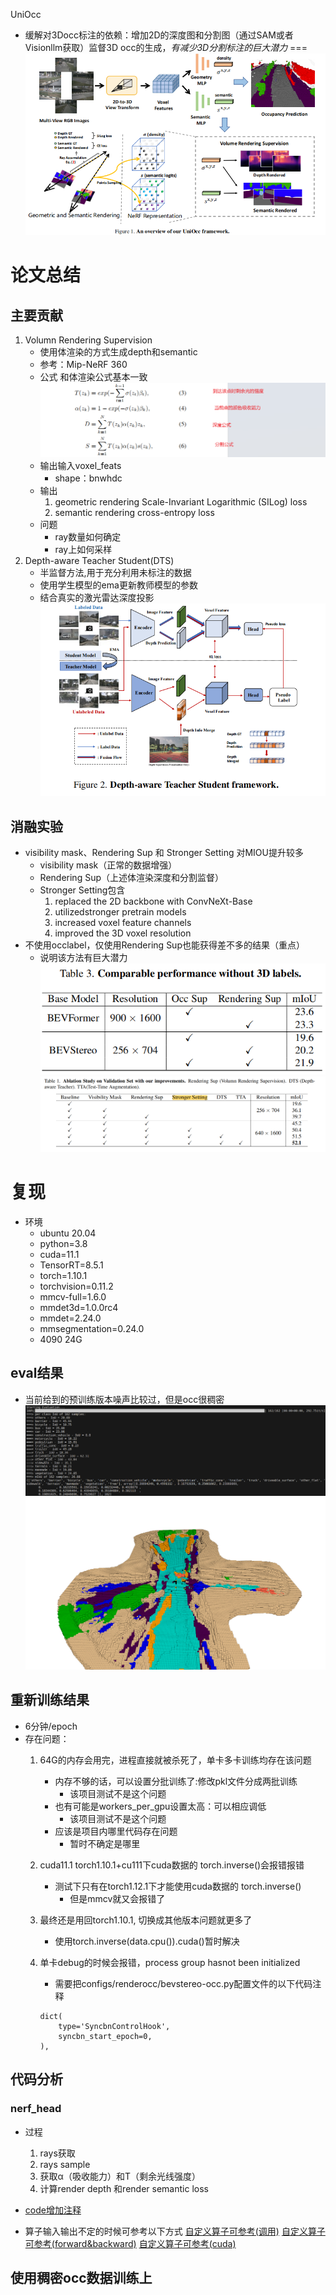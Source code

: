 UniOcc
- 缓解对3Docc标注的依赖：增加2D的深度图和分割图（通过SAM或者Visionllm获取）监督3D occ的生成，*有减少3D分割标注的巨大潜力*
=== 
![image](./picture/UniOcc框架.png)
# 论文总结
## 主要贡献
1. Volumn Rendering Supervision
    - 使用体渲染的方式生成depth和semantic
    - 参考：Mip-NeRF 360 
    - 公式
    和体渲染公式基本一致
    ![image](./picture/depth和sematic获取方式.png)
    - 输出输入voxel_feats
        - shape：bnwhdc
    - 输出
        1. geometric rendering
            Scale-Invariant Logarithmic (SILog) loss
        2. semantic rendering
            cross-entropy loss
    - 问题
        - ray数量如何确定
        - ray上如何采样
2. Depth-aware Teacher Student(DTS) 
    - 半监督方法,用于充分利用未标注的数据
    - 使用学生模型的ema更新教师模型的参数
    - 结合真实的激光雷达深度投影
    ![image](./picture/Depth-awareTeacherStudent.png)
## 消融实验
-  visibility mask、Rendering Sup 和 Stronger Setting 对MIOU提升较多
    - visibility mask（正常的数据增强）
    - Rendering Sup（上述体渲染深度和分割监督）
    - Stronger Setting包含
        1. replaced the 2D backbone with ConvNeXt-Base
        2. utilizedstronger pretrain models
        3. increased voxel feature channels
        4. improved the 3D voxel resolution
- 不使用occlabel，仅使用Rendering Sup也能获得差不多的结果（重点）
    - 说明该方法有巨大潜力
    ![image](./picture/ablation是否使用3Docclabel.png)
![image](./picture/ablationstudy.png)
# 复现
- 环境
    - ubuntu 20.04
    - python=3.8
    - cuda=11.1
    - TensorRT=8.5.1
    - torch=1.10.1 
    - torchvision=0.11.2
    - mmcv-full=1.6.0
    - mmdet3d=1.0.0rc4
    - mmdet=2.24.0 
    - mmsegmentation=0.24.0
    - 4090 24G
## eval结果
- 当前给到的预训练版本噪声比较过，但是occ很稠密
![image](./picture/renderocc_result.png)
![image](./picture/renderocc_result_image.png)
## 重新训练结果
- 6分钟/epoch
- 存在问题：
    1. 64G的内存会用完，进程直接就被杀死了，单卡多卡训练均存在该问题
        - 内存不够的话，可以设置分批训练了:修改pkl文件分成两批训练
            - 该项目测试不是这个问题
        - 也有可能是workers_per_gpu设置太高：可以相应调低
            - 该项目测试不是这个问题
        - 应该是项目内哪里代码存在问题
            - 暂时不确定是哪里

    2. cuda11.1 torch1.10.1+cu111下cuda数据的 torch.inverse()会报错报错
        - 测试下只有在torch1.12.1下才能使用cuda数据的 torch.inverse()
            - 但是mmcv就又会报错了
    3. 最终还是用回torch1.10.1, 切换成其他版本问题就更多了
        - 使用torch.inverse(data.cpu()).cuda()暂时解决 
    4. 单卡debug的时候会报错，process group hasnot been initialized
        - 需要把configs/renderocc/bevstereo-occ.py配置文件的以下代码注释
        ```
        dict(
            type='SyncbnControlHook',
            syncbn_start_epoch=0,
        ),
        ```
## 代码分析
### nerf_head
- 过程
    1. rays获取
    2. rays sample
    3. 获取α（吸收能力）和T（剩余光线强度）
    4. 计算render depth 和render semantic loss
- [code增加注释](./code/mmdet3d/models/nerf/nerf_head.py#L307)

- 算子输入输出不定的时候可参考以下方式
[自定义算子可参考(调用)](./code/mmdet3d/models/nerf/nerf_head.py#L221)
[自定义算子可参考(forward&backward)](./code/mmdet3d/models/nerf/utils.py#L26)
[自定义算子可参考(cuda)](./code/mmdet3d/models/nerf/cuda/render_utils_kernel.cu#L460)


## 使用稠密occ数据训练上